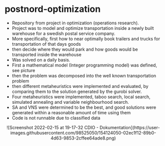 # postnord-optimization
- Repository from project in optimization (operations research).
- Project was to model and optimize transportation inside a newly built warehouse for a swedish postal service company.
- More specifically, first how to near optimally book trailers and trucks for transportation of that days goods
- then decide where they would park and how goods would be transported inside the warehouse
- Was solved on a daily basis.
- First a mathematical model (Integer programming model) was defined, see picture
- then the problem was decomposed into the well known transportation problem 
- then different metaheuristics were implemented and evaluated, by comparing them to the solution generated by the gurobi solver.
- Four metaheuristics were implemented, taboo search, local search, simulated annealing and variable neighbourhood search.
- SA and VNS were determined to be the best, and good solutions were generated within a reasonable amount of time using them
- Code is not runnable due to classified data


<p align="center">
![Screenshot 2022-02-15 at 19-17-32 CDIO - Dokumentation](https://user-images.githubusercontent.com/98525050/154124050-02ec1f12-89b0-4d63-9853-2cffee64ade8.png)
</p>
